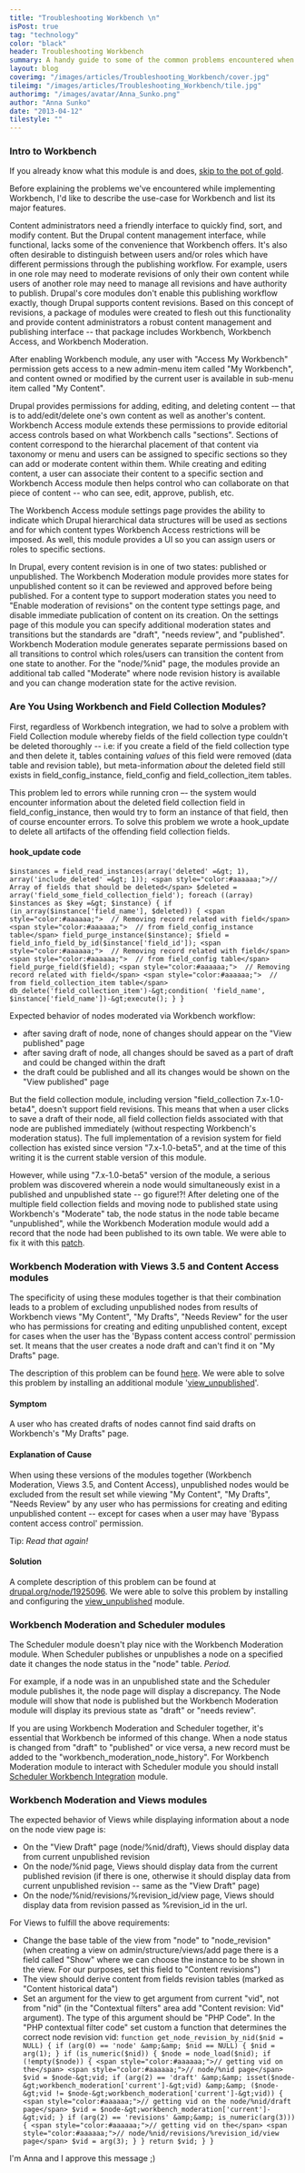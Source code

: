 ```yaml
---
title: "Troubleshooting Workbench \n"
isPost: true
tag: "technology"
color: "black"
header: Troubleshooting Workbench
summary: A handy guide to some of the common problems encountered when trying to set up Workbench in Drupal.
layout: blog
coverimg: "/images/articles/Troubleshooting_Workbench/cover.jpg"
tileimg: "/images/articles/Troubleshooting_Workbench/tile.jpg"
authorimg: "/images/avatar/Anna_Sunko.png"
author: "Anna Sunko"
date: "2013-04-12"
tilestyle: ""
---
```


### Intro to Workbench

If you already know what this module is and does, [skip to the pot of gold](#wisdom).

Before explaining the problems we've encountered while implementing Workbench, I'd like to describe the use-case for Workbench and list its major features.

Content administrators need a friendly interface to quickly find, sort, and modify content. But the Drupal content management interface, while functional, lacks some of the convenience that Workbench offers. It's also often desirable to distinguish between users and/or roles which have different permissions through the publishing workflow. For example, users in one role may need to moderate revisions of only their own content while users of another role may need to manage all revisions and have authority to publish. Drupal's core modules don't enable this publishing workflow exactly, though Drupal supports content revisions. Based on this concept of revisions, a package of modules were created to flesh out this functionality and provide content administrators a robust content management and publishing interface -- that package includes Workbench, Workbench Access, and Workbench Moderation.

After enabling Workbench module, any user with "Access My Workbench" permission gets access to a new admin-menu item called "My Workbench", and content owned or modified by the current user is available in sub-menu item called "My Content".

Drupal provides permissions for adding, editing, and deleting content -– that is to add/edit/delete one's own content as well as another's content. Workbench Access module extends these permissions to provide editorial access controls based on what Workbench calls "sections". Sections of content correspond to the hierarchal placement of that content via taxonomy or menu and users can be assigned to specific sections so they can add or moderate content within them. While creating and editing content, a user can associate their content to a specific section and Workbench Access module then helps control who can collaborate on that piece of content -- who can see, edit, approve, publish, etc.

The Workbench Access module settings page provides the ability to indicate which Drupal hierarchical data structures will be used as sections and for which content types Workbench Access restrictions will be imposed. As well, this module provides a UI so you can assign users or roles to specific sections.

In Drupal, every content revision is in one of two states: published or unpublished. The Workbench Moderation module provides more states for unpublished content so it can be reviewed and approved before being published. For a content type to support moderation states you need to "Enable moderation of revisions" on the content type settings page, and disable immediate publication of content on its creation. On the settings page of this module you can specify additional moderation states and transitions but the standards are "draft", "needs review", and "published". Workbench Moderation module generates separate permissions based on all transitions to control which roles/users can transition the content from one state to another. For the "node/%nid" page, the modules provide an additional tab called "Moderate" where node revision history is available and you can change moderation state for the active revision.

<a name="wisdom" id="wisdom"></a>

### Are You Using Workbench and Field Collection Modules?

First, regardless of Workbench integration, we had to solve a problem with Field Collection module whereby fields of the field collection type couldn't be deleted thoroughly -- i.e: if you create a field of the field collection type and then delete it, tables containing _values_ of this field were removed (data table and revision table), but meta-information _about_ the deleted field still exists in field_config_instance, field_config and field_collection_item tables.

This problem led to errors while running cron –- the system would encounter information about the deleted field collection field in field_config_instance, then would try to form an instance of that field, then of course encounter errors. To solve this problem we wrote a hook_update to delete all artifacts of the offending field collection fields.

#### hook_update code

`$instances = field_read_instances(array('deleted' =&gt; 1),
             array('include_deleted' =&gt; 1));
<span style="color:#aaaaaa;">// Array of fields that should be deleted</span>
$deleted = array('field_some_field_collection_field');
foreach ((array) $instances as $key =&gt; $instance) {
 if (in_array($instance['field_name'], $deleted)) {
<span style="color:#aaaaaa;">  // Removing record related with field</span>
<span style="color:#aaaaaa;">  // from field_config_instance table</span>
  field_purge_instance($instance);
  $field = field_info_field_by_id($instance['field_id']);
<span style="color:#aaaaaa;">  // Removing record related with field</span>
<span style="color:#aaaaaa;">  // from field_config table</span>
  field_purge_field($field);
<span style="color:#aaaaaa;">  // Removing record related with field</span>
<span style="color:#aaaaaa;">  // from field_collection_item table</span>
  db_delete('field_collection_item')-&gt;condition(
      'field_name', $instance['field_name'])-&gt;execute();
 }
}`

Expected behavior of nodes moderated via Workbench workflow:

*   after saving draft of node, none of changes should appear on the "View published" page
*   after saving draft of node, all changes should be saved as a part of draft and could be changed within the draft
*   the draft could be published and all its changes would be shown on the "View published" page

But the field collection module, including version "field_collection 7.x-1.0-beta4", doesn't support field revisions. This means that when a user clicks to save a draft of their node, all field collection fields associated with that node are published immediately (without respecting Workbench's moderation status). The full implementation of a revision system for field collection has existed since version "7.x-1.0-beta5", and at the time of this writing it is the current stable version of this module.

However, while using "7.x-1.0-beta5" version of the module, a serious problem was discovered wherein a node would simultaneously exist in a published and unpublished state -- go figure!?! After deleting one of the multiple field collection fields and moving node to published state using Workbench's "Moderate" tab, the node status in the node table became "unpublished", while the Workbench Moderation module would add a record that the node had been published to its own table. We were able to fix it with this [patch](http://drupal.org/files/field_collection_with_workbench_moderation-1807460-1.patch).

### Workbench Moderation with Views 3.5 and Content Access modules

The specificity of using these modules together is that their combination leads to a problem of excluding unpublished nodes from results of Workbench views "My Content", "My Drafts", "Needs Review" for the user who has permissions for creating and editing unpublished content, except for cases when the user has the 'Bypass content access control' permission set. It means that the user creates a node draft and can't find it on "My Drafts" page.

The description of this problem can be found [here](http://drupal.org/node/1925096). We were able to solve this problem by installing an additional module '[view_unpublished](http://drupal.org/project/view_unpublished)'.

#### Symptom

A user who has created drafts of nodes cannot find said drafts on Workbench's "My Drafts" page.

#### Explanation of Cause

When using these versions of the modules together (Workbench Moderation, Views 3.5, and Content Access), unpublished nodes would be excluded from the result set while viewing "My Content", "My Drafts", "Needs Review" by any user who has permissions for creating and editing unpublished content -- except for cases when a user may have 'Bypass content access control' permission.

Tip: _Read that again!_

#### Solution

A complete description of this problem can be found at [drupal.org/node/1925096](http://drupal.org/node/1925096). We were able to solve this problem by installing and configuring the [view_unpublished](http://drupal.org/project/view_unpublished) module.

### Workbench Moderation and Scheduler modules

The Scheduler module doesn't play nice with the Workbench Moderation module. When Scheduler publishes or unpublishes a node on a specified date it changes the node status in the "node" table. _Period._

For example, if a node was in an unpublished state and the Scheduler module publishes it, the node page will display a discrepancy. The Node module will show that node is published but the Workbench Moderation module will display its previous state as "draft" or "needs review".

If you are using Workbench Moderation and Scheduler together, it's essential that Workbench be informed of this change. When a node status is changed from "draft" to "published" or vice versa, a new record must be added to the "workbench_moderation_node_history". For Workbench Moderation module to interact with Scheduler module you should install [Scheduler Workbench Integration](http://drupal.org/project/scheduler_workbench) module.

### Workbench Moderation and Views modules

The expected behavior of Views while displaying information about a node on the node view page is:

*   On the "View Draft" page (node/%nid/draft), Views should display data from current unpublished revision
*   On the node/%nid page, Views should display data from the current published revision (if there is one, otherwise it should display data from current unpublished revision -- same as the "View Draft" page)
*   On the node/%nid/revisions/%revision_id/view page, Views should display data from revision passed as %revision_id in the url.

For Views to fulfill the above requirements:

*   Change the base table of the view from "node" to "node_revision" (when creating a view on admin/structure/views/add page there is a field called "Show" where we can choose the instance to be shown in the view. For our purposes, set this field to "Content revisions")
*   The view should derive content from fields revision tables (marked as "Content historical data")
*   Set an argument for the view to get argument from current "vid", not from "nid" (in the "Contextual filters" area add "Content revision: Vid" argument). The type of this argument should be "PHP Code". In the "PHP contextual filter code" set custom a function that determines the correct node revision vid:
`function get_node_revision_by_nid($nid = NULL) {
 if (arg(0) == 'node' &amp;&amp; $nid == NULL) {
  $nid = arg(1);
 }
 if (is_numeric($nid)) {
  $node = node_load($nid);
  if (!empty($node)) {
   <span style="color:#aaaaaa;">// getting vid on the</span>
   <span style="color:#aaaaaa;">// node/%nid page</span>
   $vid = $node-&gt;vid;
   if (arg(2) == 'draft' &amp;&amp;
    isset($node-&gt;workbench_moderation['current']-&gt;vid) &amp;&amp;
    ($node-&gt;vid !=
    $node-&gt;workbench_moderation['current']-&gt;vid)) {
    <span style="color:#aaaaaa;">// getting vid on the node/%nid/draft page</span>
    $vid = $node-&gt;workbench_moderation['current']-&gt;vid;
   }
   if (arg(2) == 'revisions' &amp;&amp; is_numeric(arg(3))) {
    <span style="color:#aaaaaa;">// getting vid on the</span>
    <span style="color:#aaaaaa;">// node/%nid/revisions/%revision_id/view page</span>
    $vid = arg(3);
   }
  }
  return $vid;
 }
} `

I'm Anna and I approve this message ;)